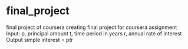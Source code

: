 # final_project
final project of coursera
creating final project for coursera assignment 
Input:
   p, principal amount
   t, time period in years
   r, annual rate of interest
Output
   simple interest = p*t*r
